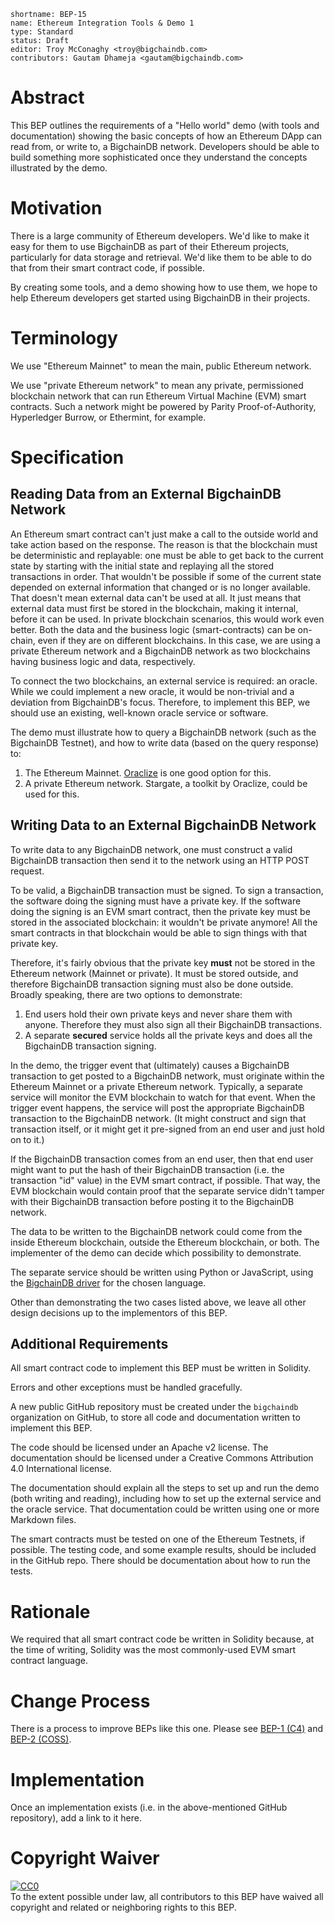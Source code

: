 ```
shortname: BEP-15
name: Ethereum Integration Tools & Demo 1
type: Standard
status: Draft
editor: Troy McConaghy <troy@bigchaindb.com>
contributors: Gautam Dhameja <gautam@bigchaindb.com>
```

# Abstract

This BEP outlines the requirements of a "Hello world" demo (with tools and documentation) showing the basic concepts of how an Ethereum DApp can read from, or write to, a BigchainDB network. Developers should be able to build something more sophisticated once they understand the concepts illustrated by the demo.

# Motivation

There is a large community of Ethereum developers. We'd like to make it easy for them to use BigchainDB as part of their Ethereum projects, particularly for data storage and retrieval. We'd like them to be able to do that from their smart contract code, if possible.

By creating some tools, and a demo showing how to use them, we hope to help Ethereum developers get started using BigchainDB in their projects.

# Terminology

We use "Ethereum Mainnet" to mean the main, public Ethereum network.

We use "private Ethereum network" to mean any private, permissioned blockchain network that can run Ethereum Virtual Machine (EVM) smart contracts. Such a network might be powered by Parity Proof-of-Authority, Hyperledger Burrow, or Ethermint, for example.

# Specification

## Reading Data from an External BigchainDB Network

An Ethereum smart contract can't just make a call to the outside world and take action based on the response. The reason is that the blockchain must be deterministic and replayable: one must be able to get back to the current state by starting with the initial state and replaying all the stored transactions in order. That wouldn't be possible if some of the current state depended on external information that changed or is no longer available. That doesn't mean external data can't be used at all. It just means that external data must first be stored in the blockchain, making it internal, before it can be used. In private blockchain scenarios, this would work even better. Both the data and the business logic (smart-contracts) can be on-chain, even if they are on different blockchains. In this case, we are using a private Ethereum network and a BigchainDB network as two blockchains having business logic and data, respectively.

To connect the two blockchains, an external service is required: an oracle. While we could implement a new oracle, it would be non-trivial and a deviation from BigchainDB's focus. Therefore, to implement this BEP, we should use an existing, well-known oracle service or software.

The demo must illustrate how to query a BigchainDB network (such as the BigchainDB Testnet), and how to write data (based on the query response) to:

1. The Ethereum Mainnet. [Oraclize](https://docs.oraclize.it/) is one good option for this.
1. A private Ethereum network. Stargate, a toolkit by Oraclize, could be used for this.

## Writing Data to an External BigchainDB Network

To write data to any BigchainDB network, one must construct a valid BigchainDB transaction then send it to the network using an HTTP POST request.

To be valid, a BigchainDB transaction must be signed. To sign a transaction, the software doing the signing must have a private key. If the software doing the signing is an EVM smart contract, then the private key must be stored in the associated blockchain: it wouldn't be private anymore! All the smart contracts in that blockchain would be able to sign things with that private key.

Therefore, it's fairly obvious that the private key **must** not be stored in the Ethereum network (Mainnet or private). It must be stored outside, and therefore BigchainDB transaction signing must also be done outside. Broadly speaking, there are two options to demonstrate:

1. End users hold their own private keys and never share them with anyone. Therefore they must also sign all their BigchainDB transactions.
1. A separate **secured** service holds all the private keys and does all the BigchainDB transaction signing.

In the demo, the trigger event that (ultimately) causes a BigchainDB transaction to get posted to a BigchainDB network, must originate within the Ethereum Mainnet or a private Ethereum network. Typically, a separate service will monitor the EVM blockchain to watch for that event. When the trigger event happens, the service will post the appropriate BigchainDB transaction to the BigchainDB network. (It might construct and sign that transaction itself, or it might get it pre-signed from an end user and just hold on to it.)

If the BigchainDB transaction comes from an end user, then that end user might want to put the hash of their BigchainDB transaction (i.e. the transaction "id" value) in the EVM smart contract, if possible. That way, the EVM blockchain would contain proof that the separate service didn't tamper with their BigchainDB transaction before posting it to the BigchainDB network.

The data to be written to the BigchainDB network could come from the inside Ethereum blockchain, outside the Ethereum blockchain, or both. The implementer of the demo can decide which possibility to demonstrate.

The separate service should be written using Python or JavaScript, using the [BigchainDB driver](http://docs.bigchaindb.com/projects/server/en/master/drivers-clients/index.html) for the chosen language.

Other than demonstrating the two cases listed above, we leave all other design decisions up to the implementors of this BEP.

## Additional Requirements

All smart contract code to implement this BEP must be written in Solidity.

Errors and other exceptions must be handled gracefully.

A new public GitHub repository must be created under the `bigchaindb` organization on GitHub, to store all code and documentation written to implement this BEP.

The code should be licensed under an Apache v2 license. The documentation should be licensed under a Creative Commons Attribution 4.0 International license.

The documentation should explain all the steps to set up and run the demo (both writing and reading), including how to set up the external service and the oracle service. That documentation could be written using one or more Markdown files.

The smart contracts must be tested on one of the Ethereum Testnets, if possible. The testing code, and some example results, should be included in the GitHub repo. There should be documentation about how to run the tests.

# Rationale

We required that all smart contract code be written in Solidity because, at the time of writing, Solidity was the most commonly-used EVM smart contract language.

# Change Process

There is a process to improve BEPs like this one. Please see [BEP-1 (C4)](../1) and [BEP-2 (COSS)](../2).

# Implementation

Once an implementation exists (i.e. in the above-mentioned GitHub repository), add a link to it here.

# Copyright Waiver

<p xmlns:dct="http://purl.org/dc/terms/">
  <a rel="license"
     href="http://creativecommons.org/publicdomain/zero/1.0/">
    <img src="http://i.creativecommons.org/p/zero/1.0/88x31.png" style="border-style: none;" alt="CC0" />
  </a>
  <br />
  To the extent possible under law, all contributors to this BEP
  have waived all copyright and related or neighboring rights to this BEP.
</p>
